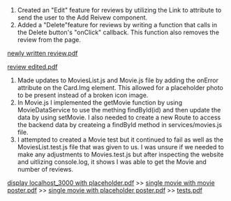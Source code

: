 1. Created an "Edit" feature for reviews by utilizing the Link to attribute to send the user to the Add Reivew component. 
2. Added a "Delete"feature for reviews by writing a function that calls in the Delete button's "onClick" callback. This function also
removes the review from the page.

[newly written review.pdf](https://github.khoury.northeastern.edu/NEU-CS5610-SU23/CesarHernandez-frontend/files/295/newly.written.review.pdf)
>>
[review edited.pdf](https://github.khoury.northeastern.edu/NEU-CS5610-SU23/CesarHernandez-frontend/files/296/review.edited.pdf)








1. Made updates to MoviesList.js and Movie.js file by adding the onError attribute on the Card.Img element. This allowed for a placeholder photo to be present instead of a broken icon image.
2. In Movie.js I implemented the getMovie function by using MovieDataService to use the mething findById(id) and then update the data by using
setMovie. I also needed to create a new Route to access the backend data by createing a findById method in services/movies.js file.
3. I attempted to created a Movie test but it continued to fail as well as the MoviesList.test.js file that was given to us. I was unsure if we needed 
to make any adjustments to Movies.test.js but after inspecting the website and uitlizing console.log, it shows I was able to get the Movie and number of reviews.


[display localhost_3000 with placeholder.pdf](https://github.khoury.northeastern.edu/NEU-CS5610-SU23/CesarHernandez-frontend/files/291/display.localhost_3000.with.placeholder.pdf) >>
[single movie with movie poster.pdf](https://github.khoury.northeastern.edu/NEU-CS5610-SU23/CesarHernandez-frontend/files/292/single.movie.with.movie.poster.pdf) >>
[single movie with placeholder poster.pdf](https://github.khoury.northeastern.edu/NEU-CS5610-SU23/CesarHernandez-frontend/files/293/single.movie.with.placeholder.poster.pdf) >>
[tests.pdf](https://github.khoury.northeastern.edu/NEU-CS5610-SU23/CesarHernandez-frontend/files/294/tests.pdf)
